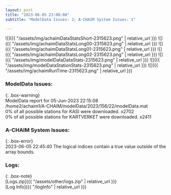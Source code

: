 ```yaml
---
layout: post
title: "2023-06-05 23:00:00"
subtitle: "ModelData Issues: 2; A-CHAIM System Issues: 1"

---
```


![]({{ "/assets/img/achaimDataStatsShort-2315623.png" | relative_url }})
![]({{ "/assets/img/achaimDataStatsLong00-2315623.png" | relative_url }})
![]({{ "/assets/img/achaimDataStatsLong01-2315623.png" | relative_url }})
![]({{ "/assets/img/achaimDataStatsLong02-2315623.png" | relative_url }})
![]({{ "/assets/img/modelDataDataStats-2315623.png" | relative_url }})
![]({{ "/assets/img/modelDataStationStats-2315623.png" | relative_url }})
![]({{ "/assets/img/achaimRunTime-2315623.png" | relative_url }})


### ModelData Issues:  
  
{: .box-warning}  
 ModelData report for 05-Jun-2023 22:15:08   
 /home2/achaim1/A-CHAIM/modelData/2023/156/22/modelData.mat   
 0% of all possible stations for KASI were downloaded. x2702   
 0% of all possible stations for KARTVERKET were downloaded. x2411   
  
### A-CHAIM System Issues:  
  
{: .box-error}  
2023-06-05 22:45:40 The logical indices contain a true value outside of the array bounds.  

### Logs:  
  
{: .box-note}  
[Logs.zip]({{ "/assets/other/logs.zip" | relative_url }})  
[Log Info]({{ "/logInfo" | relative_url }})  
